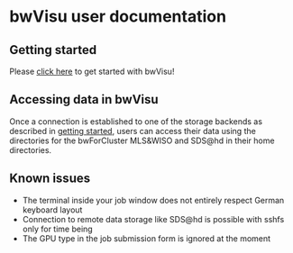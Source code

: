 # bwVisu user documentation


## Getting started
Please [click here](getting-started.md) to get started with bwVisu!

## Accessing data in bwVisu
Once a connection is established to one of the storage backends as described in [getting started](gettings-started.md), users can access their data using the directories for the bwForCluster MLS&WISO and SDS@hd in their home directories.

## Known issues

* The terminal inside your job window does not entirely respect German keyboard layout
* Connection to remote data storage like SDS@hd is possible with sshfs only for time being
* The GPU type in the job submission form is ignored at the moment
